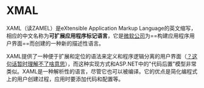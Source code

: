 # XMAL

XAML（读ZAMEL）是eXtensible Application Markup Language的英文缩写，相应的中文名称为**可扩展应用程序标记语言**，它是[微软公司](https://baike.baidu.com/item/微软公司/732128)为==构建应用程序用户界面==而创建的一种新的描述性语言。

XAML提供了一种便于扩展和定位的语法来定义和程序逻辑分离的用户界面（<u>？这句话暂时理解不了啥意思</u>），而这种实现方式和ASP.NET中的"代码后置"模型非常类似。XAML是一种解析性的语言，尽管它也可以被编译。它的优点是简化编程式上的用户创建过程，应用时要添加代码和配置等。

